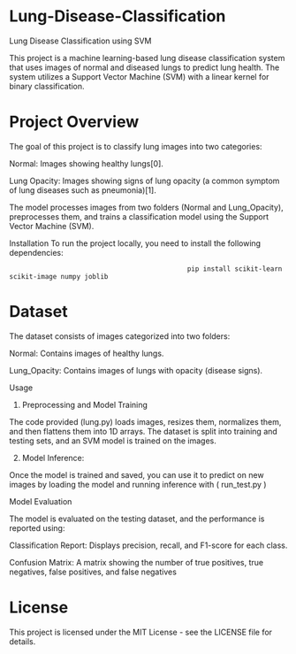 # Lung-Disease-Classification
Lung Disease Classification using SVM



This project is a machine learning-based lung disease classification system that uses images of normal and diseased lungs to predict lung health. 
The system utilizes a Support Vector Machine (SVM) with a linear kernel for binary classification.

# Project Overview

The goal of this project is to classify lung images into two categories:

Normal: Images showing healthy lungs[0].

Lung Opacity: Images showing signs of lung opacity (a common symptom of lung diseases such as pneumonia)[1].

The model processes images from two folders (Normal and Lung_Opacity), preprocesses them, and trains a classification model using the Support Vector Machine (SVM).

Installation
To run the project locally, you need to install the following dependencies:

                                                 pip install scikit-learn scikit-image numpy joblib
                                                 
# Dataset

The dataset consists of images categorized into two folders:

Normal: Contains images of healthy lungs.

Lung_Opacity: Contains images of lungs with opacity (disease signs).


Usage
1) Preprocessing and Model Training

 
The code provided (lung.py) loads images, resizes them, normalizes them, and then flattens them into 1D arrays. The dataset is split into training and testing sets, and an SVM model is trained on the images.

2) Model Inference:

Once the model is trained and saved, you can use it to predict on new images by loading the model and running inference with ( run_test.py )


Model Evaluation

The model is evaluated on the testing dataset, and the performance is reported using:

Classification Report: Displays precision, recall, and F1-score for each class.

Confusion Matrix: A matrix showing the number of true positives, true negatives, false positives, and false negatives


# License
This project is licensed under the MIT License - see the LICENSE file for details.


